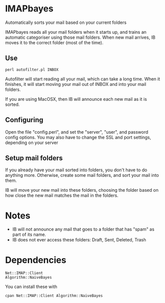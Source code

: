 # IMAPbayes
Automatically sorts your mail based on your current folders

IMAPbayes reads all your mail folders when it starts up, and trains an automatic categoriser using those mail folders.  When new mail arrives, IB moves it to the correct folder (most of the time).

## Use

    perl autofilter.pl INBOX

Autofilter will start reading all your mail, which can take a long time.  When it finishes, it will start moving your mail out of INBOX and into your mail folders.

If you are using MacOSX, then IB will announce each new mail as it is sorted.

## Configuring

Open the file "config.perl", and set the "server", "user", and password config options.  You may also have to change the SSL and port settings, depending on your server

## Setup mail folders

If you already have your mail sorted into folders, you don't have to do anything more.  Otherwise, create some mail folders, and sort your mail into them.

IB will move your new mail into these folders, choosing the folder based on how close the new mail matches the mail in the folders.

# Notes

* IB will not announce any mail that goes to a folder that has "spam" as part of its name.
* IB does not ever access these folders: Draft, Sent, Deleted, Trash

# Dependencies

    Net::IMAP::Client 
    Algorithm::NaiveBayes

You can install these with 

    cpan Net::IMAP::Client Algorithm::NaiveBayes
